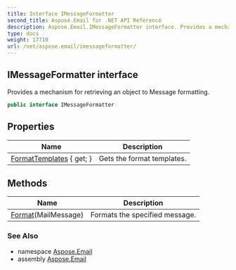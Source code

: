 ```yaml
---
title: Interface IMessageFormatter
second_title: Aspose.Email for .NET API Reference
description: Aspose.Email.IMessageFormatter interface. Provides a mechanism for retrieving an object to Message formatting
type: docs
weight: 17710
url: /net/aspose.email/imessageformatter/
---
```

## IMessageFormatter interface

Provides a mechanism for retrieving an object to Message formatting.

```csharp
public interface IMessageFormatter
```

## Properties

| Name | Description |
| --- | --- |
| [FormatTemplates](../../aspose.email/imessageformatter/formattemplates/) { get; } | Gets the format templates. |

## Methods

| Name | Description |
| --- | --- |
| [Format](../../aspose.email/imessageformatter/format/)(MailMessage) | Formats the specified message. |

### See Also

* namespace [Aspose.Email](../../aspose.email/)
* assembly [Aspose.Email](../../)


